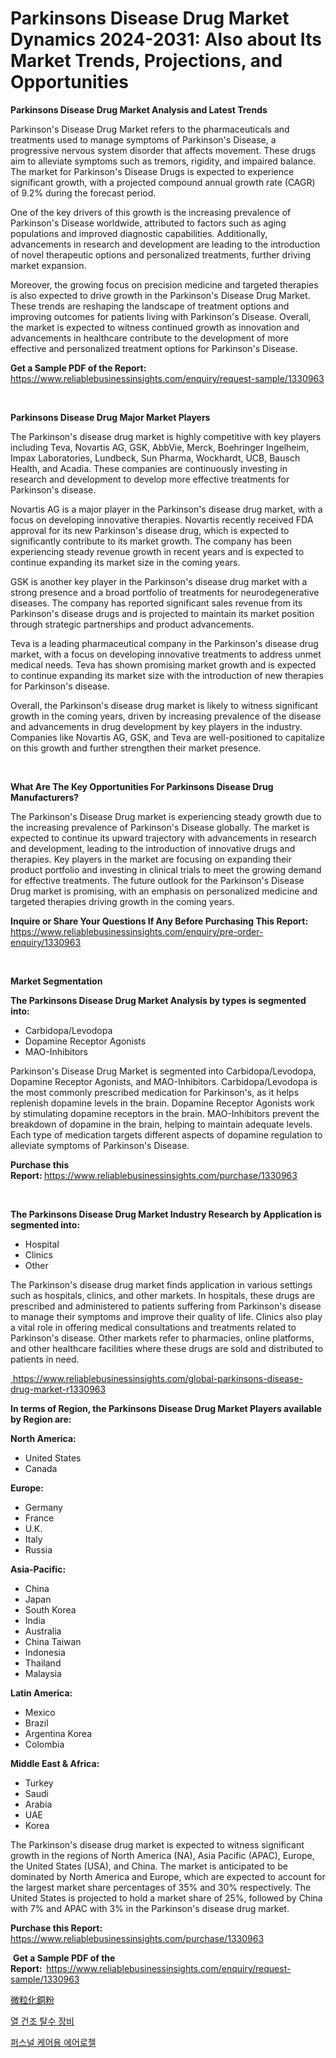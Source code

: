 <p><h1>Parkinsons Disease Drug Market Dynamics 2024-2031: Also about Its Market Trends, Projections, and Opportunities</h1></p><p><strong>Parkinsons Disease Drug Market Analysis and Latest Trends</strong></p>
<p><p>Parkinson's Disease Drug Market refers to the pharmaceuticals and treatments used to manage symptoms of Parkinson's Disease, a progressive nervous system disorder that affects movement. These drugs aim to alleviate symptoms such as tremors, rigidity, and impaired balance. The market for Parkinson's Disease Drugs is expected to experience significant growth, with a projected compound annual growth rate (CAGR) of 9.2% during the forecast period.</p><p>One of the key drivers of this growth is the increasing prevalence of Parkinson's Disease worldwide, attributed to factors such as aging populations and improved diagnostic capabilities. Additionally, advancements in research and development are leading to the introduction of novel therapeutic options and personalized treatments, further driving market expansion.</p><p>Moreover, the growing focus on precision medicine and targeted therapies is also expected to drive growth in the Parkinson's Disease Drug Market. These trends are reshaping the landscape of treatment options and improving outcomes for patients living with Parkinson's Disease. Overall, the market is expected to witness continued growth as innovation and advancements in healthcare contribute to the development of more effective and personalized treatment options for Parkinson's Disease.</p></p>
<p><strong>Get a Sample PDF of the Report:&nbsp;</strong> <a href="https://www.reliablebusinessinsights.com/enquiry/request-sample/1330963">https://www.reliablebusinessinsights.com/enquiry/request-sample/1330963</a></p>
<p>&nbsp;</p>
<p><strong>Parkinsons Disease Drug Major Market Players</strong></p>
<p><p>The Parkinson's disease drug market is highly competitive with key players including Teva, Novartis AG, GSK, AbbVie, Merck, Boehringer Ingelheim, Impax Laboratories, Lundbeck, Sun Pharma, Wockhardt, UCB, Bausch Health, and Acadia. These companies are continuously investing in research and development to develop more effective treatments for Parkinson's disease.</p><p>Novartis AG is a major player in the Parkinson's disease drug market, with a focus on developing innovative therapies. Novartis recently received FDA approval for its new Parkinson's disease drug, which is expected to significantly contribute to its market growth. The company has been experiencing steady revenue growth in recent years and is expected to continue expanding its market size in the coming years.</p><p>GSK is another key player in the Parkinson's disease drug market with a strong presence and a broad portfolio of treatments for neurodegenerative diseases. The company has reported significant sales revenue from its Parkinson's disease drugs and is projected to maintain its market position through strategic partnerships and product advancements.</p><p>Teva is a leading pharmaceutical company in the Parkinson's disease drug market, with a focus on developing innovative treatments to address unmet medical needs. Teva has shown promising market growth and is expected to continue expanding its market size with the introduction of new therapies for Parkinson's disease.</p><p>Overall, the Parkinson's disease drug market is likely to witness significant growth in the coming years, driven by increasing prevalence of the disease and advancements in drug development by key players in the industry. Companies like Novartis AG, GSK, and Teva are well-positioned to capitalize on this growth and further strengthen their market presence.</p></p>
<p>&nbsp;</p>
<p><strong>What Are The Key Opportunities For Parkinsons Disease Drug Manufacturers?</strong></p>
<p><p>The Parkinson's Disease Drug market is experiencing steady growth due to the increasing prevalence of Parkinson's Disease globally. The market is expected to continue its upward trajectory with advancements in research and development, leading to the introduction of innovative drugs and therapies. Key players in the market are focusing on expanding their product portfolio and investing in clinical trials to meet the growing demand for effective treatments. The future outlook for the Parkinson's Disease Drug market is promising, with an emphasis on personalized medicine and targeted therapies driving growth in the coming years.</p></p>
<p><strong>Inquire or Share Your Questions If Any Before Purchasing This Report:</strong> <a href="https://www.reliablebusinessinsights.com/enquiry/pre-order-enquiry/1330963">https://www.reliablebusinessinsights.com/enquiry/pre-order-enquiry/1330963</a></p>
<p>&nbsp;</p>
<p><strong>Market Segmentation</strong></p>
<p><strong>The Parkinsons Disease Drug Market Analysis by types is segmented into:</strong></p>
<p><ul><li>Carbidopa/Levodopa</li><li>Dopamine Receptor Agonists</li><li>MAO-Inhibitors</li></ul></p>
<p><p>Parkinson's Disease Drug Market is segmented into Carbidopa/Levodopa, Dopamine Receptor Agonists, and MAO-Inhibitors. Carbidopa/Levodopa is the most commonly prescribed medication for Parkinson's, as it helps replenish dopamine levels in the brain. Dopamine Receptor Agonists work by stimulating dopamine receptors in the brain. MAO-Inhibitors prevent the breakdown of dopamine in the brain, helping to maintain adequate levels. Each type of medication targets different aspects of dopamine regulation to alleviate symptoms of Parkinson's Disease.</p></p>
<p><strong>Purchase this Report:&nbsp;</strong><a href="https://www.reliablebusinessinsights.com/purchase/1330963">https://www.reliablebusinessinsights.com/purchase/1330963</a></p>
<p>&nbsp;</p>
<p><strong>The Parkinsons Disease Drug Market Industry Research by Application is segmented into:</strong></p>
<p><ul><li>Hospital</li><li>Clinics</li><li>Other</li></ul></p>
<p><p>The Parkinson's disease drug market finds application in various settings such as hospitals, clinics, and other markets. In hospitals, these drugs are prescribed and administered to patients suffering from Parkinson's disease to manage their symptoms and improve their quality of life. Clinics also play a vital role in offering medical consultations and treatments related to Parkinson's disease. Other markets refer to pharmacies, online platforms, and other healthcare facilities where these drugs are sold and distributed to patients in need.</p></p>
<p><a href="https://www.reliablebusinessinsights.com/global-parkinsons-disease-drug-market-r1330963">&nbsp;https://www.reliablebusinessinsights.com/global-parkinsons-disease-drug-market-r1330963</a></p>
<p><strong>In terms of Region, the Parkinsons Disease Drug Market Players available by Region are:</strong></p>
<p>
    <p> <strong> North America: </strong>
        <ul>
            <li>United States</li>
            <li>Canada</li>
        </ul>
        </p> 
    <p> <strong> Europe: </strong>
        <ul>
            <li>Germany</li>
            <li>France</li>
            <li>U.K.</li>
            <li>Italy</li>
            <li>Russia</li>
        </ul>
        </p> 
    <p> <strong> Asia-Pacific: </strong>
        <ul>
            <li>China</li>
            <li>Japan</li>
            <li>South Korea</li>
            <li>India</li>
            <li>Australia</li>
            <li>China Taiwan</li>
            <li>Indonesia</li>
            <li>Thailand</li>
            <li>Malaysia</li>
        </ul>
        </p> 
    <p> <strong> Latin America: </strong>
        <ul>
            <li>Mexico</li>
            <li>Brazil</li>
            <li>Argentina Korea</li>
            <li>Colombia</li>
        </ul>
        </p> 
    <p> <strong> Middle East & Africa: </strong>
        <ul>
            <li>Turkey</li>
            <li>Saudi</li>
            <li>Arabia</li>
            <li>UAE</li>
            <li>Korea</li>
        </ul>
    </p>
    </p>
<p><p>The Parkinson's disease drug market is expected to witness significant growth in the regions of North America (NA), Asia Pacific (APAC), Europe, the United States (USA), and China. The market is anticipated to be dominated by North America and Europe, which are expected to account for the largest market share percentages of 35% and 30% respectively. The United States is projected to hold a market share of 25%, followed by China with 7% and APAC with 3% in the Parkinson's disease drug market.</p></p>
<p><strong>Purchase this Report: </strong><a href="https://www.reliablebusinessinsights.com/purchase/1330963">https://www.reliablebusinessinsights.com/purchase/1330963</a></p>
<p>&nbsp;<strong>Get a Sample PDF of the Report:&nbsp;&nbsp;</strong><a href="https://www.reliablebusinessinsights.com/enquiry/request-sample/1330963">https://www.reliablebusinessinsights.com/enquiry/request-sample/1330963</a></p>
<p><strong></strong></p>
<p><p><a href="https://github.com/RandallRunte2023/Market-Research-Report-List-1/blob/main/3388827120959.md">微粒化銅粉</a></p><p><a href="https://github.com/vsr06p4p49/Market-Research-Report-List-2/blob/main/8493168106820.md">열 건조 탈수 장비</a></p><p><a href="https://github.com/HarrisonKitto2022/Market-Research-Report-List-1/blob/main/6290042106819.md">퍼스널 케어용 에어로젤</a></p></p>